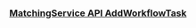 ### [MatchingService API AddWorkflowTask](https://github.com/temporalio/temporal/blob/main/proto/internal/temporal/server/api/matchingservice/v1/service.proto#L48)
